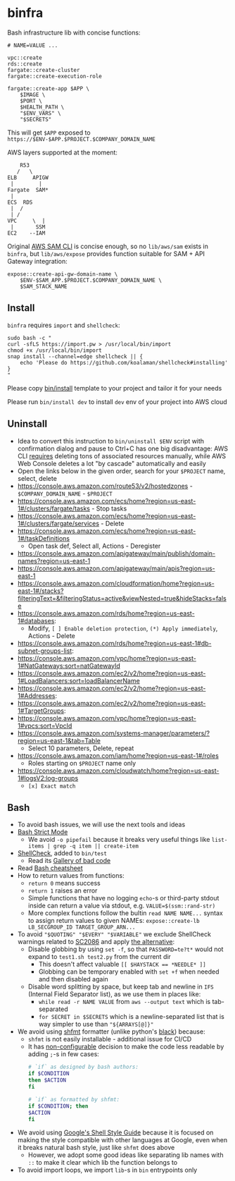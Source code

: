 # binfra

Bash infrastructure lib with concise functions:

```
# NAME=VALUE ...

vpc::create
rds::create
fargate::create-cluster
fargate::create-execution-role

fargate::create-app $APP \
    $IMAGE \
    $PORT \
    $HEALTH_PATH \
    "$ENV_VARS" \
    "$SECRETS"
```

This will get `$APP` exposed to `https://$ENV-$APP.$PROJECT.$COMPANY_DOMAIN_NAME`

AWS layers supported at the moment:

```
    R53
   /   \
ELB     APIGW
 |        |    
Fargate  SAM*
 |
ECS  RDS
 |  /
 | /
VPC     \  |
 |       SSM
EC2    --IAM
```

Original [AWS SAM CLI](https://docs.aws.amazon.com/serverless-application-model/latest/developerguide/serverless-sam-cli-command-reference.html)
is concise enough, so no `lib/aws/sam` exists in `binfra`,
but `lib/aws/expose` provides function suitable for SAM + API Gateway integration:

```
expose::create-api-gw-domain-name \
    $ENV-$SAM_APP.$PROJECT.$COMPANY_DOMAIN_NAME \
    $SAM_STACK_NAME
```

## Install

`binfra` requires `import` and `shellcheck`:

```
sudo bash -c "
curl -sfLS https://import.pw > /usr/local/bin/import
chmod +x /usr/local/bin/import
snap install --channel=edge shellcheck || {
    echo 'Please do https://github.com/koalaman/shellcheck#installing'
}
"
```

Please copy [bin/install](bin/install?raw=true) template to your project
and tailor it for your needs

Please run `bin/install dev` to install `dev` env of your project into AWS cloud

## Uninstall

* Idea to convert this instruction to `bin/uninstall $ENV` script
  with confirmation dialog and pause to Ctrl+C
  has one big disadvantage: AWS CLI [requires](https://docs.aws.amazon.com/cli/latest/reference/ec2/delete-vpc.html)
  deleting tons of associated resources manually,
  while AWS Web Console deletes a lot "by cascade" automatically and easily
* Open the links below in the given order, search for your `$PROJECT` name, select, delete
* https://console.aws.amazon.com/route53/v2/hostedzones - `$COMPANY_DOMAIN_NAME` - `$PROJECT`
* https://console.aws.amazon.com/ecs/home?region=us-east-1#/clusters/fargate/tasks - Stop tasks
* https://console.aws.amazon.com/ecs/home?region=us-east-1#/clusters/fargate/services - Delete
* https://console.aws.amazon.com/ecs/home?region=us-east-1#/taskDefinitions
    * Open task def, Select all, Actions - Deregister
* https://console.aws.amazon.com/apigateway/main/publish/domain-names?region=us-east-1
* https://console.aws.amazon.com/apigateway/main/apis?region=us-east-1
* https://console.aws.amazon.com/cloudformation/home?region=us-east-1#/stacks?filteringText=&filteringStatus=active&viewNested=true&hideStacks=false
* https://console.aws.amazon.com/rds/home?region=us-east-1#databases:
    * Modify, `[ ] Enable deletion protection`, `(*) Apply immediately`, Actions - Delete
* https://console.aws.amazon.com/rds/home?region=us-east-1#db-subnet-groups-list:
* https://console.aws.amazon.com/vpc/home?region=us-east-1#NatGateways:sort=natGatewayId
* https://console.aws.amazon.com/ec2/v2/home?region=us-east-1#LoadBalancers:sort=loadBalancerName
* https://console.aws.amazon.com/ec2/v2/home?region=us-east-1#Addresses:
* https://console.aws.amazon.com/ec2/v2/home?region=us-east-1#TargetGroups:
* https://console.aws.amazon.com/vpc/home?region=us-east-1#vpcs:sort=VpcId
* https://console.aws.amazon.com/systems-manager/parameters/?region=us-east-1&tab=Table
    * Select 10 parameters, Delete, repeat
* https://console.aws.amazon.com/iam/home?region=us-east-1#/roles
    * Roles starting on `$PROJECT` name only
* https://console.aws.amazon.com/cloudwatch/home?region=us-east-1#logsV2:log-groups
    * `[x] Exact match`

## Bash

* To avoid bash issues, we will use the next tools and ideas
* [Bash Strict Mode](http://redsymbol.net/articles/unofficial-bash-strict-mode/)
    * We avoid `-o pipefail` because it breaks very useful things like
     `list-items | grep -q item || create-item`
* [ShellCheck](https://www.shellcheck.net/), added to `bin/test`
    * Read its [Gallery of bad code](https://github.com/koalaman/shellcheck#gallery-of-bad-code)
* Read [Bash cheatsheet](https://devhints.io/bash)
* How to return values from functions:
    * `return 0` means success
    * `return 1` raises an error
    * Simple functions that have no logging `echo`-s or third-party stdout inside
      can return a value via stdout, e.g. `VALUE=$(ssm::rand-str)`
    * More complex functions follow the bultin `read NAME NAME...` syntax
      to assign return values to given NAMEs:
      `expose::create-lb LB_SECGROUP_ID TARGET_GROUP_ARN...`
* To avoid `"$QUOTING" "$EVERY" "$VARIABLE"`
  we exclude ShellCheck warnings related to [SC2086](https://github.com/koalaman/shellcheck/wiki/SC2086)
  and apply [the alternative](https://github.com/koalaman/shellcheck/wiki/SC2086#exceptions):
    * Disable globbing by using `set -f`, so that `PASSWORD=te?t*`
      would not expand to `test1.sh test2.py` from the current dir
        * This doesn't affect valuable `[[ $HAYSTACK == *NEEDLE* ]]`
        * Globbing can be temporary enabled with `set +f` when needed
          and then disabled again
    * Disable word splitting by space,
      but keep tab and newline in `IFS` (Internal Field Separator list),
      as we use them in places like:
        * `while read -r NAME VALUE` from `aws --output text` which is tab-separated
        * `for SECRET in $SECRETS` which is a newline-separated list
          that is way simpler to use than `"${ARRAYS[@]}"`
* We avoid using [shfmt](https://github.com/mvdan/sh) formatter
  (unlike python's [black](https://github.com/psf/black)) because:
    * `shfmt` is not easily installable - additional issue for CI/CD
    * It has [non-configurable](https://github.com/mvdan/sh/issues/248#issuecomment-396675460)
      decision to make the code less readable by adding `;`-s in few cases:
      ```bash
      # `if` as designed by bash authors:
      if $CONDITION
      then $ACTION
      fi

      # `if` as formatted by shfmt:
      if $CONDITION; then
      $ACTION
      fi
      ```
* We avoid using [Google's Shell Style Guide](https://google.github.io/styleguide/shellguide.html)
  because it is focused on making the style compatible with other languages at Google,
  even when it breaks natural bash style, just like `shfmt` does above
    * However, we adopt some good ideas like separating lib names with `::`
      to make it clear which lib the function belongs to
* To avoid import loops, we import `lib`-s in `bin` entrypoints only
